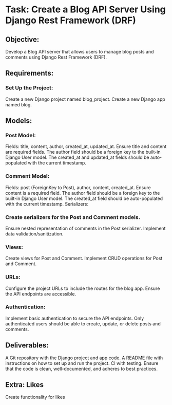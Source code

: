 # Task: Create a Blog API Server Using Django Rest Framework (DRF)
## Objective:
Develop a Blog API server that allows users to manage blog posts and comments using Django Rest Framework (DRF).

## Requirements:
### Set Up the Project:

Create a new Django project named blog_project.
Create a new Django app named blog.
## Models:

### Post Model:
Fields: title, content, author, created_at, updated_at.
Ensure title and content are required fields.
The author field should be a foreign key to the built-in Django User model.
The created_at and updated_at fields should be auto-populated with the current timestamp.
### Comment Model:
Fields: post (ForeignKey to Post), author, content, created_at.
Ensure content is a required field.
The author field should be a foreign key to the built-in Django User model.
The created_at field should be auto-populated with the current timestamp.
Serializers:

### Create serializers for the Post and Comment models.
Ensure nested representation of comments in the Post serializer. Implement data validation/sanitization.
### Views:

Create views for Post and Comment.
Implement CRUD operations for Post and Comment.

### URLs:

Configure the project URLs to include the routes for the blog app.
Ensure the API endpoints are accessible.
### Authentication:

Implement basic authentication to secure the API endpoints.
Only authenticated users should be able to create, update, or delete posts and comments.

## Deliverables:
A Git repository with the Django project and app code.
A README file with instructions on how to set up and run the project.
CI with testing.
Ensure that the code is clean, well-documented, and adheres to best practices.

## Extra: Likes 
Create functionality for likes 
